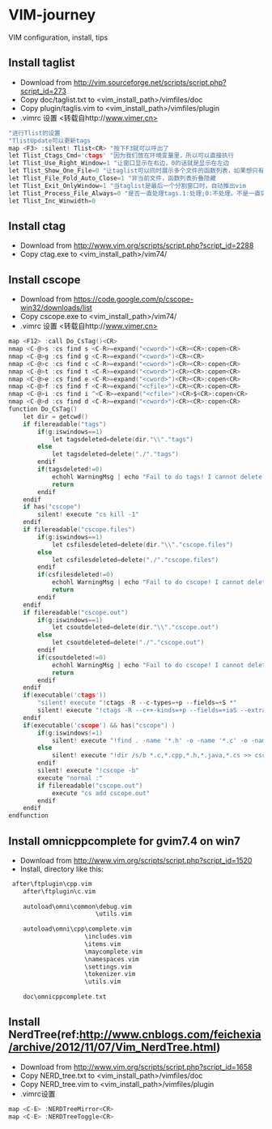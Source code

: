 # VIM-journey
VIM configuration, install, tips

## Install taglist 
* Download from http://vim.sourceforge.net/scripts/script.php?script_id=273
* Copy doc/taglist.txt to <vim_install_path>/vimfiles/doc
* Copy plugin/taglis.vim to <vim_install_path>/vimfiles/plugin
* .vimrc 设置 <转载自http://www.vimer.cn>
```C
"进行Tlist的设置
"TlistUpdate可以更新tags
map <F3> :silent! Tlist<CR> "按下F3就可以呼出了
let Tlist_Ctags_Cmd='ctags' "因为我们放在环境变量里，所以可以直接执行
let Tlist_Use_Right_Window=1 "让窗口显示在右边，0的话就是显示在左边
let Tlist_Show_One_File=0 "让taglist可以同时展示多个文件的函数列表，如果想只有1个，设置为1
let Tlist_File_Fold_Auto_Close=1 "非当前文件，函数列表折叠隐藏
let Tlist_Exit_OnlyWindow=1 "当taglist是最后一个分割窗口时，自动推出vim
let Tlist_Process_File_Always=0 "是否一直处理tags.1:处理;0:不处理。不是一直实时更新tags，因为没有必要
let Tlist_Inc_Winwidth=0
```

## Install ctag 
* Download from http://www.vim.org/scripts/script.php?script_id=2288
* Copy ctag.exe to <vim_install_path>/vim74/

## Install cscope
* Download from https://code.google.com/p/cscope-win32/downloads/list
* Copy cscope.exe to <vim_install_path>/vim74/
* .vimrc 设置 <转载自http://www.vimer.cn>
```C
map <F12> :call Do_CsTag()<CR>
nmap <C-@>s :cs find s <C-R>=expand("<cword>")<CR><CR>:copen<CR>
nmap <C-@>g :cs find g <C-R>=expand("<cword>")<CR><CR>
nmap <C-@>c :cs find c <C-R>=expand("<cword>")<CR><CR>:copen<CR>
nmap <C-@>t :cs find t <C-R>=expand("<cword>")<CR><CR>:copen<CR>
nmap <C-@>e :cs find e <C-R>=expand("<cword>")<CR><CR>:copen<CR>
nmap <C-@>f :cs find f <C-R>=expand("<cfile>")<CR><CR>:copen<CR>
nmap <C-@>i :cs find i ^<C-R>=expand("<cfile>")<CR>$<CR>:copen<CR>
nmap <C-@>d :cs find d <C-R>=expand("<cword>")<CR><CR>:copen<CR>
function Do_CsTag()
    let dir = getcwd()
    if filereadable("tags")
        if(g:iswindows==1)
            let tagsdeleted=delete(dir."\\"."tags")
        else
            let tagsdeleted=delete("./"."tags")
        endif
        if(tagsdeleted!=0)
            echohl WarningMsg | echo "Fail to do tags! I cannot delete the tags" | echohl None
            return
        endif
    endif
    if has("cscope")
        silent! execute "cs kill -1"
    endif
    if filereadable("cscope.files")
        if(g:iswindows==1)
            let csfilesdeleted=delete(dir."\\"."cscope.files")
        else
            let csfilesdeleted=delete("./"."cscope.files")
        endif
        if(csfilesdeleted!=0)
            echohl WarningMsg | echo "Fail to do cscope! I cannot delete the cscope.files" | echohl None
            return
        endif
    endif
    if filereadable("cscope.out")
        if(g:iswindows==1)
            let csoutdeleted=delete(dir."\\"."cscope.out")
        else
            let csoutdeleted=delete("./"."cscope.out")
        endif
        if(csoutdeleted!=0)
            echohl WarningMsg | echo "Fail to do cscope! I cannot delete the cscope.out" | echohl None
            return
        endif
    endif
    if(executable('ctags'))
        "silent! execute "!ctags -R --c-types=+p --fields=+S *"
        silent! execute "!ctags -R --c++-kinds=+p --fields=+iaS --extra=+q ."
    endif
    if(executable('cscope') && has("cscope") )
        if(g:iswindows!=1)
            silent! execute "!find . -name '*.h' -o -name '*.c' -o -name '*.cpp' -o -name '*.java' -o -name '*.cs' > cscope.files"
        else
            silent! execute "!dir /s/b *.c,*.cpp,*.h,*.java,*.cs >> cscope.files"
        endif
        silent! execute "!cscope -b"
        execute "normal :"
        if filereadable("cscope.out")
            execute "cs add cscope.out"
        endif
    endif
endfunction
```

## Install omnicppcomplete for gvim7.4 on win7
* Download from http://www.vim.org/scripts/script.php?script_id=1520
* Install, directory like this:
```C
 after\ftplugin\cpp.vim
    after\ftplugin\c.vim
 
    autoload\omni\common\debug.vim
                        \utils.vim
 
    autoload\omni\cpp\complete.vim
                     \includes.vim
                     \items.vim
                     \maycomplete.vim
                     \namespaces.vim
                     \settings.vim
                     \tokenizer.vim
                     \utils.vim
 
    doc\omnicppcomplete.txt
```

## Install NerdTree(ref:http://www.cnblogs.com/feichexia/archive/2012/11/07/Vim_NerdTree.html)
* Download from http://www.vim.org/scripts/script.php?script_id=1658
* Copy NERD_tree.txt to <vim_install_path>/vimfiles/doc
* Copy NERD_tree.vim to <vim_install_path>/vimfiles/plugin
* .vimrc设置
```C
map <C-E> :NERDTreeMirror<CR>
map <C-E> :NERDTreeToggle<CR>
```
